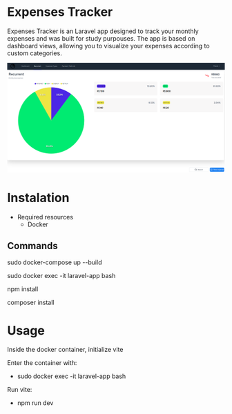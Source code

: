 # Expenses Tracker

Expenses Tracker is an Laravel app designed to track your monthly expenses and was built for study purpouses.
The app is based on dashboard views, allowing you to visualize your expenses according to custom categories.

![Tux, the Linux mascot](/assets/images/example.png)

# Instalation

- Required resources
    - Docker

## Commands 
sudo docker-compose up --build

sudo docker exec -it laravel-app bash

npm install

composer install

# Usage

Inside the docker container, initialize vite

Enter the container with:

- sudo docker exec -it laravel-app bash

Run vite:

- npm run dev
